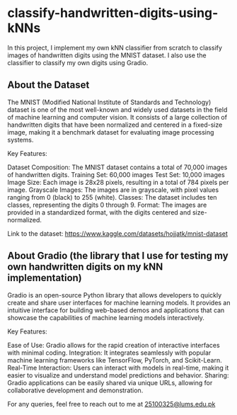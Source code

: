 # classify-handwritten-digits-using-kNNs
In this project, I implement my own kNN classifier from scratch to classify images of handwritten digits using the MNIST dataset. I also use the classifier to classify my own digits using Gradio.

## About the Dataset 

The MNIST (Modified National Institute of Standards and Technology) dataset is one of the most well-known and widely used datasets in the field of machine learning and computer vision. It consists of a large collection of handwritten digits that have been normalized and centered in a fixed-size image, making it a benchmark dataset for evaluating image processing systems.

Key Features:

Dataset Composition: The MNIST dataset contains a total of 70,000 images of handwritten digits.
Training Set: 60,000 images
Test Set: 10,000 images
Image Size: Each image is 28x28 pixels, resulting in a total of 784 pixels per image.
Grayscale Images: The images are in grayscale, with pixel values ranging from 0 (black) to 255 (white).
Classes: The dataset includes ten classes, representing the digits 0 through 9.
Format: The images are provided in a standardized format, with the digits centered and size-normalized.

Link to the dataset: https://www.kaggle.com/datasets/hojjatk/mnist-dataset

## About Gradio (the library that I use for testing my own handwritten digits on my kNN implementation)

Gradio is an open-source Python library that allows developers to quickly create and share user interfaces for machine learning models. It provides an intuitive interface for building web-based demos and applications that can showcase the capabilities of machine learning models interactively.

Key Features:

Ease of Use: Gradio allows for the rapid creation of interactive interfaces with minimal coding.
Integration: It integrates seamlessly with popular machine learning frameworks like TensorFlow, PyTorch, and Scikit-Learn.
Real-Time Interaction: Users can interact with models in real-time, making it easier to visualize and understand model predictions and behavior.
Sharing: Gradio applications can be easily shared via unique URLs, allowing for collaborative development and demonstration.

For any queries, feel free to reach out to me at 25100325@lums.edu.pk
